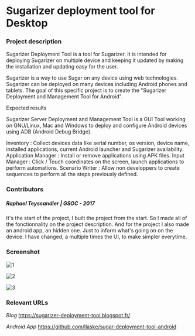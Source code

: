 # Sugarizer deployment tool for Desktop

### Project description

Sugarizer Deployment Tool is a tool for Sugarizer. It is intended for deploying Sugarizer on multiple device and keeping it updated by making the installation and updating easy for the user.

Sugarizer is a way to use Sugar on any device using web technologies. Sugarizer can be deployed on many devices including Android phones and tablets. The goal of this specific project is to create the "Sugarizer Deployment and Management Tool for Android".

Expected results

Sugarizer Server Deployment and Management Tool is a GUI Tool working on GNU/Linux, Mac and Windows to deploy and configure Android devices using ADB (Android Debug Bridge).

Inventory : Collect devices data like serial number, os version, device name, installed applications, current Android launcher and Sugarizer availability.
Application Manager : Install or remove applications using APK files.
Input Manager : Click / Touch coordinates on the screen, launch applications to perform automations.
Scenario Writer : Allow non developpers to create sequences to perform all the steps previously defined.

### Contributors

##### Raphael Teyssandier | GSOC - 2017

It's the start of the project, I built the project from the start. So I made all of the fonctionnality on the project description. And for the project I also made an android app, an hidden one. Just to inform what's going on on the device.
I have changed, a multiple times the UI, to make simpler everytime.

### Screenshot

![1](https://i.gyazo.com/bd2017b8f02426e8d2a85745d94829f4.png)

![2](https://i.gyazo.com/07639bc85c7c9bf87a2a0bac30b1c114.png)

![3](https://i.gyazo.com/cc88f0a55be0c9551c3a42313d3dad11.png)

### Relevant URLs

*Blog*
https://sugarizer-deployment-tool.blogspot.fr/

*Android App*
https://github.com/llaske/sugar-deployment-tool-android
